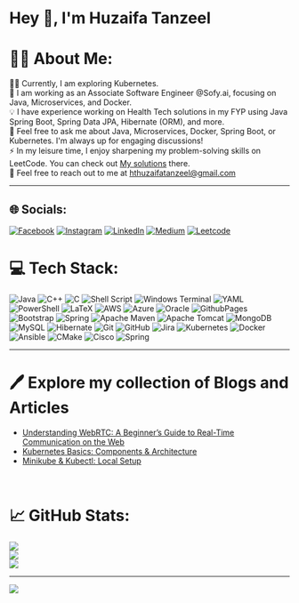  #                                                              Hey 👋, I'm Huzaifa Tanzeel

# 🙋‍♂️ About Me:
🧑‍💻 Currently, I am exploring Kubernetes.<br>🤝 I am working as an Associate Software Engineer @Sofy.ai, focusing on Java, Microservices, and Docker.<br>💡 I have experience working on Health Tech solutions in my FYP using Java Spring Boot, Spring Data JPA, Hibernate (ORM), and more.<br>💬 Feel free to ask me about Java, Microservices, Docker, Spring Boot, or Kubernetes. I'm always up for engaging discussions!<br>⚡ In my leisure time, I enjoy sharpening my problem-solving skills on LeetCode. You can check out <a href='https://github.com/HuzaifaTanzeel/LeetCode-x-Huzaifa'>My solutions</a> there.<br> 📧 Feel free to reach out to me at hthuzaifatanzeel@gmail.com

---

## 🌐 Socials:
[![Facebook](https://img.shields.io/badge/Facebook-%231877F2.svg?logo=Facebook&logoColor=white)](https://facebook.com/huzaifa.tanzeel.9) [![Instagram](https://img.shields.io/badge/Instagram-%23E4405F.svg?logo=Instagram&logoColor=white)](https://instagram.com/huzaifa.tanzeel.9) [![LinkedIn](https://img.shields.io/badge/LinkedIn-%230077B5.svg?logo=linkedin&logoColor=white)](https://linkedin.com/in/huzaifatanzeel) [![Medium](https://img.shields.io/badge/Medium-12100E?logo=medium&logoColor=white)](https://medium.com/@@hthuzaifatanzeel) 
[![Leetcode](https://img.shields.io/badge/-LeetCode-critical?style=flat-square&amp;labelColor=0077B5&amp;logo=leetcode&amp)](https://leetcode.com/huzaifatanzeel/) 


# 💻 Tech Stack:
![Java](https://img.shields.io/badge/java-%23ED8B00.svg?style=plastic&logo=openjdk&logoColor=white) ![C++](https://img.shields.io/badge/c++-%2300599C.svg?style=plastic&logo=c%2B%2B&logoColor=white) ![C](https://img.shields.io/badge/c-%2300599C.svg?style=plastic&logo=c&logoColor=white) ![Shell Script](https://img.shields.io/badge/shell_script-%23121011.svg?style=plastic&logo=gnu-bash&logoColor=white) ![Windows Terminal](https://img.shields.io/badge/Windows%20Terminal-%234D4D4D.svg?style=plastic&logo=windows-terminal&logoColor=white) ![YAML](https://img.shields.io/badge/yaml-%23ffffff.svg?style=plastic&logo=yaml&logoColor=151515) ![PowerShell](https://img.shields.io/badge/PowerShell-%235391FE.svg?style=plastic&logo=powershell&logoColor=white) ![LaTeX](https://img.shields.io/badge/latex-%23008080.svg?style=plastic&logo=latex&logoColor=white) ![AWS](https://img.shields.io/badge/AWS-%23FF9900.svg?style=plastic&logo=amazon-aws&logoColor=white) ![Azure](https://img.shields.io/badge/azure-%230072C6.svg?style=plastic&logo=microsoftazure&logoColor=white) ![Oracle](https://img.shields.io/badge/Oracle-F80000?style=plastic&logo=oracle&logoColor=white) ![GithubPages](https://img.shields.io/badge/github%20pages-121013?style=plastic&logo=github&logoColor=white) ![Bootstrap](https://img.shields.io/badge/bootstrap-%238511FA.svg?style=plastic&logo=bootstrap&logoColor=white) ![Spring](https://img.shields.io/badge/spring-%236DB33F.svg?style=plastic&logo=spring&logoColor=white) ![Apache Maven](https://img.shields.io/badge/Apache%20Maven-C71A36?style=plastic&logo=Apache%20Maven&logoColor=white) ![Apache Tomcat](https://img.shields.io/badge/apache%20tomcat-%23F8DC75.svg?style=plastic&logo=apache-tomcat&logoColor=black) ![MongoDB](https://img.shields.io/badge/MongoDB-%234ea94b.svg?style=plastic&logo=mongodb&logoColor=white) ![MySQL](https://img.shields.io/badge/mysql-4479A1.svg?style=plastic&logo=mysql&logoColor=white) ![Hibernate](https://img.shields.io/badge/Hibernate-59666C?style=plastic&logo=Hibernate&logoColor=white) ![Git](https://img.shields.io/badge/git-%23F05033.svg?style=plastic&logo=git&logoColor=white) ![GitHub](https://img.shields.io/badge/github-%23121011.svg?style=plastic&logo=github&logoColor=white) ![Jira](https://img.shields.io/badge/jira-%230A0FFF.svg?style=plastic&logo=jira&logoColor=white) ![Kubernetes](https://img.shields.io/badge/kubernetes-%23326ce5.svg?style=plastic&logo=kubernetes&logoColor=white) ![Docker](https://img.shields.io/badge/docker-%230db7ed.svg?style=plastic&logo=docker&logoColor=white) ![Ansible](https://img.shields.io/badge/ansible-%231A1918.svg?style=plastic&logo=ansible&logoColor=white) ![CMake](https://img.shields.io/badge/CMake-%23008FBA.svg?style=plastic&logo=cmake&logoColor=white) ![Cisco](https://img.shields.io/badge/cisco-%23049fd9.svg?style=plastic&logo=cisco&logoColor=black) ![Spring](https://img.shields.io/badge/spring-%236DB33F.svg?style=plastic&logo=spring&logoColor=white)

---

# 🖊️ Explore my collection of Blogs and Articles
<ul>
  <li><a href='https://medium.com/@hthuzaifatanzeel/understanding-webrtc-a-beginners-guide-to-real-time-communication-on-the-web-2fbe75f7a8e1'>Understanding WebRTC: A Beginner’s Guide to Real-Time Communication on the Web</a></li>
  <li><a href='https://medium.com/@hthuzaifatanzeel/kubernetes-basics-components-architecture-5af7345543dc'>Kubernetes Basics: Components & Architecture</a></li>
  <li><a href='https://medium.com/@hthuzaifatanzeel/minikube-kubectl-local-setup-856497eaa135'>Minikube & Kubectl: Local Setup</a></li>
</ul>
<br>


# 📈 GitHub Stats:
![](https://github-readme-stats.vercel.app/api?username=HuzaifaTanzeel&theme=algolia&hide_border=false&include_all_commits=true&count_private=true)<br/>
![](https://github-readme-streak-stats.herokuapp.com/?user=HuzaifaTanzeel&theme=algolia&hide_border=false)<br/>
![](https://github-readme-stats.vercel.app/api/top-langs/?username=HuzaifaTanzeel&theme=algolia&hide_border=false&include_all_commits=true&count_private=true&layout=compact)

---
[![](https://visitcount.itsvg.in/api?id=HuzaifaTanzeel&icon=0&color=0)](https://visitcount.itsvg.in)

<!-- Proudly created with GPRM ( https://gprm.itsvg.in ) -->

